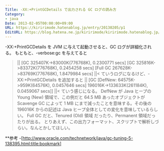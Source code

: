```yaml
---
Title: -XX:+PrintGCDetails で出力される GC ログの読み方
Category:
- java
Date: 2013-02-05T00:00:00+09:00
URL: https://kiririmode.hatenablog.jp/entry/20130205/p1
EditURL: https://blog.hatena.ne.jp/kiririmode/kiririmode.hatenablog.jp/atom/entry/8454420450078209923
---
```



 -XX:+PrintGCDetails を JVM に与えて起動させると、GC ログが詳細化される。
もともと、-verbose:gc を与えてると
>||
  [GC 325407K->83000K(776768K), 0.2300771 secs]
  [GC 325816K->83372K(776768K), 0.2454258 secs]
  [Full GC 267628K->83769K(776768K), 1.8479984 secs]
||<
ていうログになるけど、-XX:+PrintGCDetails を追加すると
>||
[GC [DefNew: 64575K->959K(64576K), 0.0457646 secs] 196016K->133633K(261184K), 0.0459067 secs]]
||<
ていう感じになる。
DefNew が Java ヒープの Young (New) 領域で、この例だと 64.5 MB あったオブジェクトが Scavenge GC によって 1 MB にまで減ったことを意味する。その後の 196016K からの記述は Java ヒープ全体としての変化を意味しているらしい。
Full GC だと、Tenured (Old) 領域 だったり、Permanent 領域だったりが出る。
とりあえず、この出力フォーマット、スクリプトで解析しづらい。なんとかしてほしい。

**参考
-[http://www.oracle.com/technetwork/java/gc-tuning-5-138395.html:title:bookmark]
